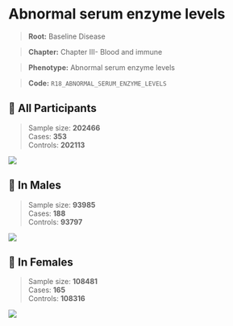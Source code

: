 # Abnormal serum enzyme levels

> **Root:** Baseline Disease  

> **Chapter:** Chapter III- Blood and immune  

> **Phenotype:** Abnormal serum enzyme levels  

> **Code:** `R18_ABNORMAL_SERUM_ENZYME_LEVELS`

## 🧪 All Participants  
> Sample size: **202466**  
> Cases: **353**  
> Controls: **202113**
<img src="/Disease/Figures/ALL/Incidence/R18_ABNORMAL_SERUM_ENZYME_LEVELS.png"/>
<CsvTable src="/public/Disease/Data/ALL/Incidence/COX_R18_ABNORMAL_SERUM_ENZYME_LEVELS.csv" label="🔍 View full results" />

## 👨 In Males  
> Sample size: **93985**  
> Cases: **188**  
> Controls: **93797**
<img src="/Disease/Figures/Male/Incidence/R18_ABNORMAL_SERUM_ENZYME_LEVELS.png"/>
<CsvTable src="/public/Disease/Data/Male/Incidence/COX_R18_ABNORMAL_SERUM_ENZYME_LEVELS.csv" label="🔍 View full results" />

## 👩 In Females  
> Sample size: **108481**  
> Cases: **165**  
> Controls: **108316**
<img src="/Disease/Figures/Female/Incidence/R18_ABNORMAL_SERUM_ENZYME_LEVELS.png"/>
<CsvTable src="/public/Disease/Data/Female/Incidence/COX_R18_ABNORMAL_SERUM_ENZYME_LEVELS.csv" label="🔍 View full results" />
